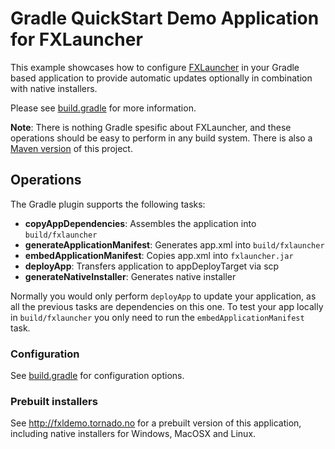 # Gradle QuickStart Demo Application for FXLauncher

This example showcases how to configure [FXLauncher](https://github.com/edvin/fxlauncher) in your
Gradle based application to provide automatic updates optionally in combination with native installers.

Please see [build.gradle](/build.gradle) for more information.

**Note**: There is nothing Gradle spesific about FXLauncher, and these operations should be easy to perform in any build system.
	There is also a [Maven version](https://github.com/edvin/fxldemo) of this project.

## Operations

The Gradle plugin supports the following tasks:

- **copyAppDependencies**: Assembles the application into `build/fxlauncher`
- **generateApplicationManifest**: Generates app.xml into `build/fxlauncher`
- **embedApplicationManifest**: Copies app.xml into `fxlauncher.jar`
- **deployApp**: Transfers application to appDeployTarget via scp
- **generateNativeInstaller**: Generates native installer

Normally you would only perform `deployApp` to update your application, as all the previous
tasks are dependencies on this one. To test your app locally in `build/fxlauncher` you
only need to run the `embedApplicationManifest` task.

### Configuration

See [build.gradle](/build.gradle) for configuration options.

### Prebuilt installers

See http://fxldemo.tornado.no for a prebuilt version of this application, including native installers
for Windows, MacOSX and Linux.